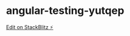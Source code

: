 # angular-testing-yutqep

[Edit on StackBlitz ⚡️](https://stackblitz.com/edit/angular-testing-yutqep)